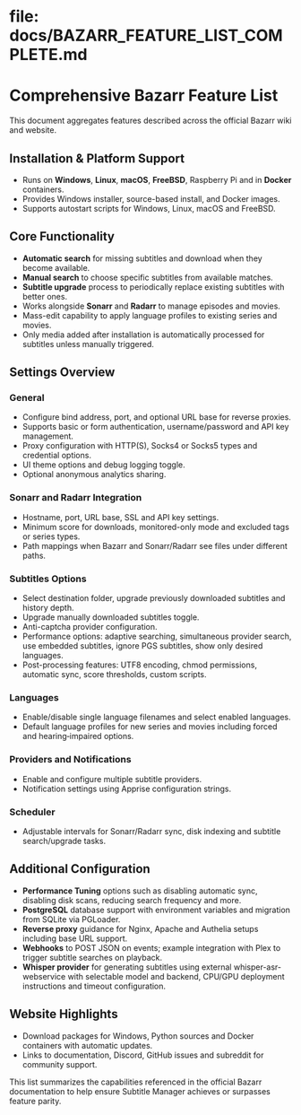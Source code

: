 # file: docs/BAZARR_FEATURE_LIST_COMPLETE.md

# Comprehensive Bazarr Feature List

This document aggregates features described across the official Bazarr wiki and website.

## Installation & Platform Support

- Runs on **Windows**, **Linux**, **macOS**, **FreeBSD**, Raspberry Pi and in **Docker** containers.
- Provides Windows installer, source-based install, and Docker images.
- Supports autostart scripts for Windows, Linux, macOS and FreeBSD.

## Core Functionality

- **Automatic search** for missing subtitles and download when they become available.
- **Manual search** to choose specific subtitles from available matches.
- **Subtitle upgrade** process to periodically replace existing subtitles with better ones.
- Works alongside **Sonarr** and **Radarr** to manage episodes and movies.
- Mass-edit capability to apply language profiles to existing series and movies.
- Only media added after installation is automatically processed for subtitles unless manually triggered.

## Settings Overview

### General

- Configure bind address, port, and optional URL base for reverse proxies.
- Supports basic or form authentication, username/password and API key management.
- Proxy configuration with HTTP(S), Socks4 or Socks5 types and credential options.
- UI theme options and debug logging toggle.
- Optional anonymous analytics sharing.

### Sonarr and Radarr Integration

- Hostname, port, URL base, SSL and API key settings.
- Minimum score for downloads, monitored-only mode and excluded tags or series types.
- Path mappings when Bazarr and Sonarr/Radarr see files under different paths.

### Subtitles Options

- Select destination folder, upgrade previously downloaded subtitles and history depth.
- Upgrade manually downloaded subtitles toggle.
- Anti-captcha provider configuration.
- Performance options: adaptive searching, simultaneous provider search, use embedded subtitles, ignore PGS subtitles, show only desired languages.
- Post-processing features: UTF8 encoding, chmod permissions, automatic sync, score thresholds, custom scripts.

### Languages

- Enable/disable single language filenames and select enabled languages.
- Default language profiles for new series and movies including forced and hearing‑impaired options.

### Providers and Notifications

- Enable and configure multiple subtitle providers.
- Notification settings using Apprise configuration strings.

### Scheduler

- Adjustable intervals for Sonarr/Radarr sync, disk indexing and subtitle search/upgrade tasks.

## Additional Configuration

- **Performance Tuning** options such as disabling automatic sync, disabling disk scans, reducing search frequency and more.
- **PostgreSQL** database support with environment variables and migration from SQLite via PGLoader.
- **Reverse proxy** guidance for Nginx, Apache and Authelia setups including base URL support.
- **Webhooks** to POST JSON on events; example integration with Plex to trigger subtitle searches on playback.
- **Whisper provider** for generating subtitles using external whisper-asr-webservice with selectable model and backend, CPU/GPU deployment instructions and timeout configuration.

## Website Highlights

- Download packages for Windows, Python sources and Docker containers with automatic updates.
- Links to documentation, Discord, GitHub issues and subreddit for community support.

This list summarizes the capabilities referenced in the official Bazarr documentation to help ensure Subtitle Manager achieves or surpasses feature parity.
